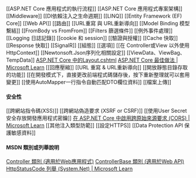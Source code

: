 
[[ASP.NET Core 應用程式的執行流程]]
[[ASP.NET Core 應用程式專案架構]]
[[Middleware]]
[[DI依賴注入之生命週期]]
[[LINQ]]
[[Entity Framework (EF) Core]]
[[Web API]]
[[路由]]
[[URL重寫 與 URL重新導向]]
[[Model Binding 模型繫結]]
[[FromBody vs FromFrom]]
[[Filters 篩選條件]]
[[例外事件處理]]
[[Logging 日誌記錄]]
[[cookie 和 session]]
[[驗證與授權]]
[[Cache 快取]]
[[Response 快取]]
[[SignalR]]
[[組態]]
[[選項]]
[[在 Controller或View 以外使用 HttpContext]]
[[Newtonsoft.Json序列化相關設定]]
[[ViewData、ViewBag、TempData]]
[ASP.NET Core 中的Layout.cshtml](https://learn.microsoft.com/zh-tw/aspnet/core/mvc/views/layout?view=aspnetcore-7.0)
[ASP.NET Core 最佳做法 | Microsoft Learn](https://learn.microsoft.com/zh-tw/aspnet/core/fundamentals/best-practices?view=aspnetcore-7.0#compress-responses)
[[回應壓縮]]
[[URL 重寫 & URL重新導向]]
[[開放靜態目錄存取的功能]]
[[在開發模式下，直接更改前端程式碼儲存後，按下重新整理就可以套用變更]]
[[使用AutoMapper一行指令自動匹配DTO欄位資料]]
[[檔案上傳]]

#### 安全性
[[跨網站指令碼(XSS)]]
[[跨網站偽造要求 (XSRF or CSRF)]]
[[使用User Secret安全存放開發應用程式密鑰]]
[在 ASP.NET Core 中啟用跨原始來源要求 (CORS) | Microsoft Learn](https://learn.microsoft.com/zh-tw/aspnet/core/security/cors?view=aspnetcore-8.0)
[[其他注入類型防範]]
[[設定HTTPS]]
[[Data Protection API 保護敏感資料]]
#### MSDN 類別或列舉說明
[Controller 類別 (適用於Web應用程式)](https://learn.microsoft.com/zh-tw/dotnet/api/microsoft.aspnetcore.mvc.controller?view=aspnetcore-8.0#methods)
[ControllerBase 類別  (適用於Web API)](https://learn.microsoft.com/zh-tw/dotnet/api/microsoft.aspnetcore.mvc.controllerbase?view=aspnetcore-8.0#methods)
[HttpStatusCode 列舉 (System.Net) | Microsoft Learn](https://learn.microsoft.com/zh-tw/dotnet/api/system.net.httpstatuscode?view=net-5.0)